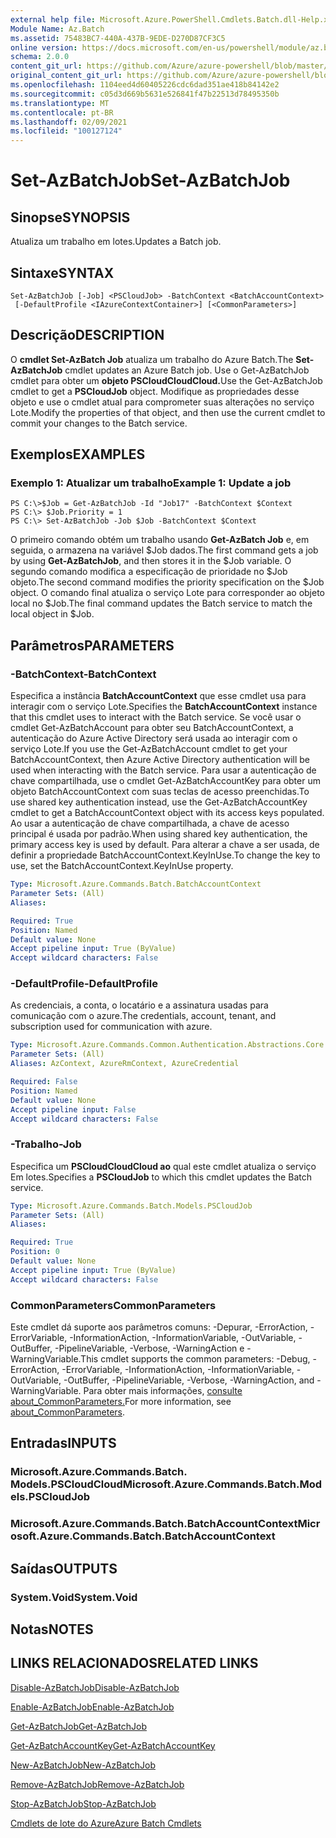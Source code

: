 ```yaml
---
external help file: Microsoft.Azure.PowerShell.Cmdlets.Batch.dll-Help.xml
Module Name: Az.Batch
ms.assetid: 75483BC7-440A-437B-9EDE-D270D87CF3C5
online version: https://docs.microsoft.com/en-us/powershell/module/az.batch/set-azbatchjob
schema: 2.0.0
content_git_url: https://github.com/Azure/azure-powershell/blob/master/src/Batch/Batch/help/Set-AzBatchJob.md
original_content_git_url: https://github.com/Azure/azure-powershell/blob/master/src/Batch/Batch/help/Set-AzBatchJob.md
ms.openlocfilehash: 1104eed4d60405226cdc6dad351ae418b84142e2
ms.sourcegitcommit: c05d3d669b5631e526841f47b22513d78495350b
ms.translationtype: MT
ms.contentlocale: pt-BR
ms.lasthandoff: 02/09/2021
ms.locfileid: "100127124"
---
```

# <span data-ttu-id="2ab96-101">Set-AzBatchJob</span><span class="sxs-lookup"><span data-stu-id="2ab96-101">Set-AzBatchJob</span></span>

## <span data-ttu-id="2ab96-102">Sinopse</span><span class="sxs-lookup"><span data-stu-id="2ab96-102">SYNOPSIS</span></span>
<span data-ttu-id="2ab96-103">Atualiza um trabalho em lotes.</span><span class="sxs-lookup"><span data-stu-id="2ab96-103">Updates a Batch job.</span></span>

## <span data-ttu-id="2ab96-104">Sintaxe</span><span class="sxs-lookup"><span data-stu-id="2ab96-104">SYNTAX</span></span>

```
Set-AzBatchJob [-Job] <PSCloudJob> -BatchContext <BatchAccountContext>
 [-DefaultProfile <IAzureContextContainer>] [<CommonParameters>]
```

## <span data-ttu-id="2ab96-105">Descrição</span><span class="sxs-lookup"><span data-stu-id="2ab96-105">DESCRIPTION</span></span>
<span data-ttu-id="2ab96-106">O **cmdlet Set-AzBatch Job** atualiza um trabalho do Azure Batch.</span><span class="sxs-lookup"><span data-stu-id="2ab96-106">The **Set-AzBatchJob** cmdlet updates an Azure Batch job.</span></span>
<span data-ttu-id="2ab96-107">Use o Get-AzBatchJob cmdlet para obter um **objeto PSCloudCloudCloud.**</span><span class="sxs-lookup"><span data-stu-id="2ab96-107">Use the Get-AzBatchJob cmdlet to get a **PSCloudJob** object.</span></span>
<span data-ttu-id="2ab96-108">Modifique as propriedades desse objeto e use o cmdlet atual para comprometer suas alterações no serviço Lote.</span><span class="sxs-lookup"><span data-stu-id="2ab96-108">Modify the properties of that object, and then use the current cmdlet to commit your changes to the Batch service.</span></span>

## <span data-ttu-id="2ab96-109">Exemplos</span><span class="sxs-lookup"><span data-stu-id="2ab96-109">EXAMPLES</span></span>

### <span data-ttu-id="2ab96-110">Exemplo 1: Atualizar um trabalho</span><span class="sxs-lookup"><span data-stu-id="2ab96-110">Example 1: Update a job</span></span>
```
PS C:\>$Job = Get-AzBatchJob -Id "Job17" -BatchContext $Context
PS C:\> $Job.Priority = 1
PS C:\> Set-AzBatchJob -Job $Job -BatchContext $Context
```

<span data-ttu-id="2ab96-111">O primeiro comando obtém um trabalho usando **Get-AzBatch Job** e, em seguida, o armazena na variável $Job dados.</span><span class="sxs-lookup"><span data-stu-id="2ab96-111">The first command gets a job by using **Get-AzBatchJob**, and then stores it in the $Job variable.</span></span>
<span data-ttu-id="2ab96-112">O segundo comando modifica a especificação de prioridade no $Job objeto.</span><span class="sxs-lookup"><span data-stu-id="2ab96-112">The second command modifies the priority specification on the $Job object.</span></span>
<span data-ttu-id="2ab96-113">O comando final atualiza o serviço Lote para corresponder ao objeto local no $Job.</span><span class="sxs-lookup"><span data-stu-id="2ab96-113">The final command updates the Batch service to match the local object in $Job.</span></span>

## <span data-ttu-id="2ab96-114">Parâmetros</span><span class="sxs-lookup"><span data-stu-id="2ab96-114">PARAMETERS</span></span>

### <span data-ttu-id="2ab96-115">-BatchContext</span><span class="sxs-lookup"><span data-stu-id="2ab96-115">-BatchContext</span></span>
<span data-ttu-id="2ab96-116">Especifica a instância **BatchAccountContext** que esse cmdlet usa para interagir com o serviço Lote.</span><span class="sxs-lookup"><span data-stu-id="2ab96-116">Specifies the **BatchAccountContext** instance that this cmdlet uses to interact with the Batch service.</span></span>
<span data-ttu-id="2ab96-117">Se você usar o cmdlet Get-AzBatchAccount para obter seu BatchAccountContext, a autenticação do Azure Active Directory será usada ao interagir com o serviço Lote.</span><span class="sxs-lookup"><span data-stu-id="2ab96-117">If you use the Get-AzBatchAccount cmdlet to get your BatchAccountContext, then Azure Active Directory authentication will be used when interacting with the Batch service.</span></span> <span data-ttu-id="2ab96-118">Para usar a autenticação de chave compartilhada, use o cmdlet Get-AzBatchAccountKey para obter um objeto BatchAccountContext com suas teclas de acesso preenchidas.</span><span class="sxs-lookup"><span data-stu-id="2ab96-118">To use shared key authentication instead, use the Get-AzBatchAccountKey cmdlet to get a BatchAccountContext object with its access keys populated.</span></span> <span data-ttu-id="2ab96-119">Ao usar a autenticação de chave compartilhada, a chave de acesso principal é usada por padrão.</span><span class="sxs-lookup"><span data-stu-id="2ab96-119">When using shared key authentication, the primary access key is used by default.</span></span> <span data-ttu-id="2ab96-120">Para alterar a chave a ser usada, de definir a propriedade BatchAccountContext.KeyInUse.</span><span class="sxs-lookup"><span data-stu-id="2ab96-120">To change the key to use, set the BatchAccountContext.KeyInUse property.</span></span>

```yaml
Type: Microsoft.Azure.Commands.Batch.BatchAccountContext
Parameter Sets: (All)
Aliases:

Required: True
Position: Named
Default value: None
Accept pipeline input: True (ByValue)
Accept wildcard characters: False
```

### <span data-ttu-id="2ab96-121">-DefaultProfile</span><span class="sxs-lookup"><span data-stu-id="2ab96-121">-DefaultProfile</span></span>
<span data-ttu-id="2ab96-122">As credenciais, a conta, o locatário e a assinatura usadas para comunicação com o azure.</span><span class="sxs-lookup"><span data-stu-id="2ab96-122">The credentials, account, tenant, and subscription used for communication with azure.</span></span>

```yaml
Type: Microsoft.Azure.Commands.Common.Authentication.Abstractions.Core.IAzureContextContainer
Parameter Sets: (All)
Aliases: AzContext, AzureRmContext, AzureCredential

Required: False
Position: Named
Default value: None
Accept pipeline input: False
Accept wildcard characters: False
```

### <span data-ttu-id="2ab96-123">-Trabalho</span><span class="sxs-lookup"><span data-stu-id="2ab96-123">-Job</span></span>
<span data-ttu-id="2ab96-124">Especifica um **PSCloudCloudCloud ao** qual este cmdlet atualiza o serviço Em lotes.</span><span class="sxs-lookup"><span data-stu-id="2ab96-124">Specifies a **PSCloudJob** to which this cmdlet updates the Batch service.</span></span>

```yaml
Type: Microsoft.Azure.Commands.Batch.Models.PSCloudJob
Parameter Sets: (All)
Aliases:

Required: True
Position: 0
Default value: None
Accept pipeline input: True (ByValue)
Accept wildcard characters: False
```

### <span data-ttu-id="2ab96-125">CommonParameters</span><span class="sxs-lookup"><span data-stu-id="2ab96-125">CommonParameters</span></span>
<span data-ttu-id="2ab96-126">Este cmdlet dá suporte aos parâmetros comuns: -Depurar, -ErrorAction, -ErrorVariable, -InformationAction, -InformationVariable, -OutVariable, -OutBuffer, -PipelineVariable, -Verbose, -WarningAction e -WarningVariable.</span><span class="sxs-lookup"><span data-stu-id="2ab96-126">This cmdlet supports the common parameters: -Debug, -ErrorAction, -ErrorVariable, -InformationAction, -InformationVariable, -OutVariable, -OutBuffer, -PipelineVariable, -Verbose, -WarningAction, and -WarningVariable.</span></span> <span data-ttu-id="2ab96-127">Para obter mais informações, [consulte about_CommonParameters.](http://go.microsoft.com/fwlink/?LinkID=113216)</span><span class="sxs-lookup"><span data-stu-id="2ab96-127">For more information, see [about_CommonParameters](http://go.microsoft.com/fwlink/?LinkID=113216).</span></span>

## <span data-ttu-id="2ab96-128">Entradas</span><span class="sxs-lookup"><span data-stu-id="2ab96-128">INPUTS</span></span>

### <span data-ttu-id="2ab96-129">Microsoft.Azure.Commands.Batch. Models.PSCloudCloud</span><span class="sxs-lookup"><span data-stu-id="2ab96-129">Microsoft.Azure.Commands.Batch.Models.PSCloudJob</span></span>

### <span data-ttu-id="2ab96-130">Microsoft.Azure.Commands.Batch.BatchAccountContext</span><span class="sxs-lookup"><span data-stu-id="2ab96-130">Microsoft.Azure.Commands.Batch.BatchAccountContext</span></span>

## <span data-ttu-id="2ab96-131">Saídas</span><span class="sxs-lookup"><span data-stu-id="2ab96-131">OUTPUTS</span></span>

### <span data-ttu-id="2ab96-132">System.Void</span><span class="sxs-lookup"><span data-stu-id="2ab96-132">System.Void</span></span>

## <span data-ttu-id="2ab96-133">Notas</span><span class="sxs-lookup"><span data-stu-id="2ab96-133">NOTES</span></span>

## <span data-ttu-id="2ab96-134">LINKS RELACIONADOS</span><span class="sxs-lookup"><span data-stu-id="2ab96-134">RELATED LINKS</span></span>

[<span data-ttu-id="2ab96-135">Disable-AzBatchJob</span><span class="sxs-lookup"><span data-stu-id="2ab96-135">Disable-AzBatchJob</span></span>](./Disable-AzBatchJob.md)

[<span data-ttu-id="2ab96-136">Enable-AzBatchJob</span><span class="sxs-lookup"><span data-stu-id="2ab96-136">Enable-AzBatchJob</span></span>](./Enable-AzBatchJob.md)

[<span data-ttu-id="2ab96-137">Get-AzBatchJob</span><span class="sxs-lookup"><span data-stu-id="2ab96-137">Get-AzBatchJob</span></span>](./Get-AzBatchJob.md)

[<span data-ttu-id="2ab96-138">Get-AzBatchAccountKey</span><span class="sxs-lookup"><span data-stu-id="2ab96-138">Get-AzBatchAccountKey</span></span>](./Get-AzBatchAccountKey.md)

[<span data-ttu-id="2ab96-139">New-AzBatchJob</span><span class="sxs-lookup"><span data-stu-id="2ab96-139">New-AzBatchJob</span></span>](./New-AzBatchJob.md)

[<span data-ttu-id="2ab96-140">Remove-AzBatchJob</span><span class="sxs-lookup"><span data-stu-id="2ab96-140">Remove-AzBatchJob</span></span>](./Remove-AzBatchJob.md)

[<span data-ttu-id="2ab96-141">Stop-AzBatchJob</span><span class="sxs-lookup"><span data-stu-id="2ab96-141">Stop-AzBatchJob</span></span>](./Stop-AzBatchJob.md)

[<span data-ttu-id="2ab96-142">Cmdlets de lote do Azure</span><span class="sxs-lookup"><span data-stu-id="2ab96-142">Azure Batch Cmdlets</span></span>](/powershell/module/Az.Batch/)
